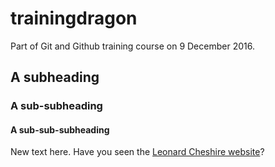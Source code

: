 # trainingdragon
Part of Git and Github training course on 9 December 2016.

## A subheading

### A sub-subheading

#### A sub-sub-subheading

New text here. Have you seen the [Leonard Cheshire website](https://www.leonardcheshire.org)?
